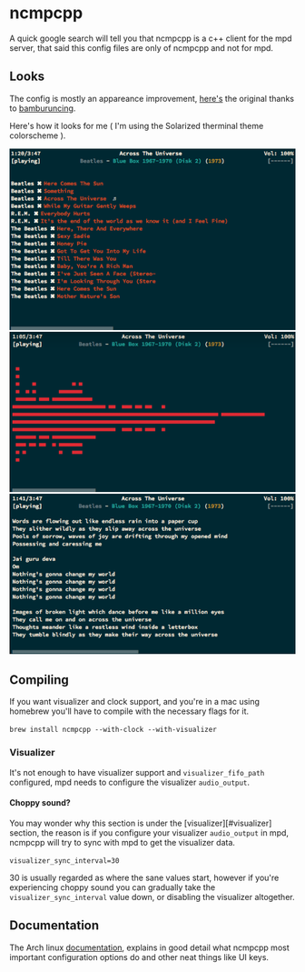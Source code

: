 # ncmpcpp

A quick google search will tell you that ncmpcpp is a c++ client for the mpd server, that said
this config files are only of ncmpcpp and not for mpd.

## Looks

The config is mostly an appareance improvement, [here's](http://dotshare.it/dots/1077/) the original
thanks to [bamburuncing](http://dotshare.it/~bamburuncing/).

Here's how it looks for me ( I'm using the Solarized therminal theme colorscheme ).

![playlist](playlist.png)
![visualizer](visualizer.png)
![lyrics](lyrics.png)

## Compiling

If you want visualizer and clock support, and you're in a mac using homebrew you'll have to compile
with the necessary flags for it.

`brew install ncmpcpp --with-clock --with-visualizer`

### Visualizer

It's not enough to have visualizer support and `visualizer_fifo_path` configured, mpd needs to configure
the visualizer `audio_output`.

#### Choppy sound?

You may wonder why this section is under the [visualizer][#visualizer] section, the reason is if you
configure your visualizer `audio_output` in mpd, ncmpcpp will try to sync with mpd to get the visualizer
data.

`visualizer_sync_interval=30`

30 is usually regarded as where the sane values start, however if you're experiencing choppy sound you
can gradually take the `visualizer_sync_interval` value down, or disabling the visualizer altogether.


## Documentation

The Arch linux [documentation](https://wiki.archlinux.org/index.php/Ncmpcpp), explains in good detail
what ncmpcpp most important configuration options do and other neat things like UI keys.
